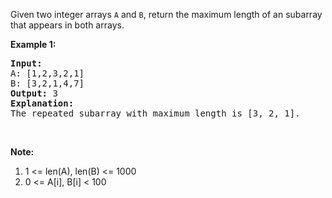 <p>Given two integer arrays <code>A</code> and <code>B</code>, return the maximum length of an subarray that appears in both arrays.</p>

<p><b>Example 1:</b></p>

<pre>
<b>Input:</b>
A: [1,2,3,2,1]
B: [3,2,1,4,7]
<b>Output:</b> 3
<b>Explanation:</b> 
The repeated subarray with maximum length is [3, 2, 1].
</pre>

<p>&nbsp;</p>

<p><b>Note:</b></p>

<ol>
	<li>1 &lt;= len(A), len(B) &lt;= 1000</li>
	<li>0 &lt;= A[i], B[i] &lt; 100</li>
</ol>

<p>&nbsp;</p>